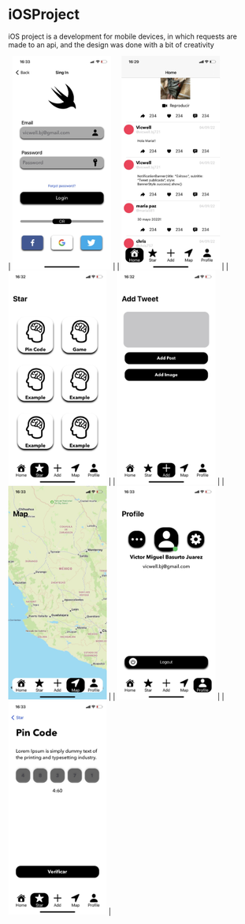 # iOSProject
iOS project is a development for mobile devices, in which requests are made to an api, and the design was done with a bit of creativity

| <img src="https://github.com/Vicwell28/iOSProject/blob/main/ProyectoTwitter/App/ImagesProyect/1.jpg" width="200"/>  | 
| <img src="https://github.com/Vicwell28/iOSProject/blob/main/ProyectoTwitter/App/ImagesProyect/2.jpg" width="200"/>  | 
| <img src="https://github.com/Vicwell28/iOSProject/blob/main/ProyectoTwitter/App/ImagesProyect/3.jpg" width="200"/>  | 
| <img src="https://github.com/Vicwell28/iOSProject/blob/main/ProyectoTwitter/App/ImagesProyect/4.jpg" width="200"/>  | 
| <img src="https://github.com/Vicwell28/iOSProject/blob/main/ProyectoTwitter/App/ImagesProyect/5.jpg" width="200"/>  | 
| <img src="https://github.com/Vicwell28/iOSProject/blob/main/ProyectoTwitter/App/ImagesProyect/6.jpg" width="200"/>  | 
| <img src="https://github.com/Vicwell28/iOSProject/blob/main/ProyectoTwitter/App/ImagesProyect/7.jpg" width="200"/>  | 
